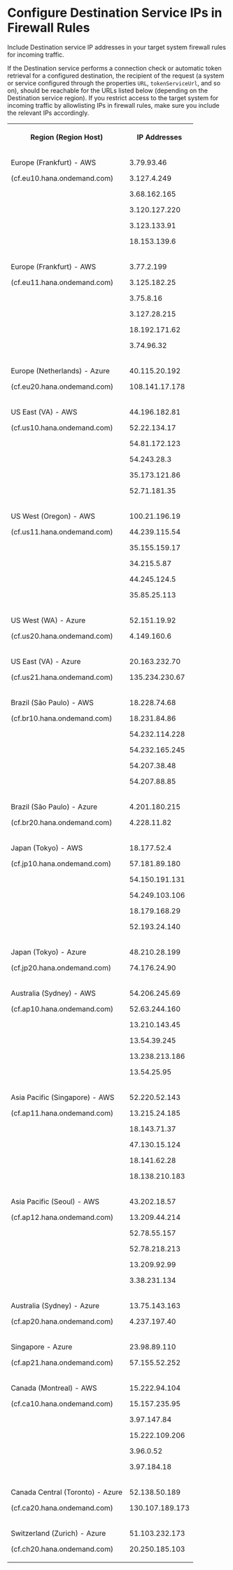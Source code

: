 <!-- loioefbaf636c0394b0b987a666bd13b6046 -->

# Configure Destination Service IPs in Firewall Rules

Include Destination service IP addresses in your target system firewall rules for incoming traffic.

If the Destination service performs a connection check or automatic token retrieval for a configured destination, the recipient of the request \(a system or service configured through the properties `URL`, `tokenServiceUrl`, and so on\), should be reachable for the URLs listed below \(depending on the Destination service region\). If you restrict access to the target system for incoming traffic by allowlisting IPs in firewall rules, make sure you include the relevant IPs accordingly.


<table>
<tr>
<th valign="top">

Region \(Region Host\)

</th>
<th valign="top">

IP Addresses

</th>
</tr>
<tr>
<td valign="top">

Europe \(Frankfurt\) - AWS

\(cf.eu10.hana.ondemand.com\)

</td>
<td valign="top">

3.79.93.46

3.127.4.249

3.68.162.165

3.120.127.220

3.123.133.91

18.153.139.6

</td>
</tr>
<tr>
<td valign="top">

Europe \(Frankfurt\) - AWS

\(cf.eu11.hana.ondemand.com\)

</td>
<td valign="top">

3.77.2.199

3.125.182.25

3.75.8.16

3.127.28.215

18.192.171.62

3.74.96.32

</td>
</tr>
<tr>
<td valign="top">

Europe \(Netherlands\) - Azure

\(cf.eu20.hana.ondemand.com\)

</td>
<td valign="top">

40.115.20.192

108.141.17.178

</td>
</tr>
<tr>
<td valign="top">

US East \(VA\) - AWS

\(cf.us10.hana.ondemand.com\)

</td>
<td valign="top">

44.196.182.81

52.22.134.17

54.81.172.123

54.243.28.3

35.173.121.86

52.71.181.35

</td>
</tr>
<tr>
<td valign="top">

US West \(Oregon\) - AWS

\(cf.us11.hana.ondemand.com\)

</td>
<td valign="top">

100.21.196.19

44.239.115.54

35.155.159.17

34.215.5.87

44.245.124.5

35.85.25.113

</td>
</tr>
<tr>
<td valign="top">

US West \(WA\) - Azure

\(cf.us20.hana.ondemand.com\)

</td>
<td valign="top">

52.151.19.92

4.149.160.6

</td>
</tr>
<tr>
<td valign="top">

US East \(VA\) - Azure

\(cf.us21.hana.ondemand.com\)

</td>
<td valign="top">

20.163.232.70

135.234.230.67

</td>
</tr>
<tr>
<td valign="top">

Brazil \(São Paulo\) - AWS

\(cf.br10.hana.ondemand.com\)

</td>
<td valign="top">

18.228.74.68

18.231.84.86

54.232.114.228

54.232.165.245

54.207.38.48

54.207.88.85

</td>
</tr>
<tr>
<td valign="top">

Brazil \(São Paulo\) - Azure

\(cf.br20.hana.ondemand.com\)

</td>
<td valign="top">

4.201.180.215

4.228.11.82

</td>
</tr>
<tr>
<td valign="top">

Japan \(Tokyo\) - AWS

\(cf.jp10.hana.ondemand.com\)

</td>
<td valign="top">

18.177.52.4

57.181.89.180

54.150.191.131

54.249.103.106

18.179.168.29

52.193.24.140

</td>
</tr>
<tr>
<td valign="top">

Japan \(Tokyo\) - Azure

\(cf.jp20.hana.ondemand.com\)

</td>
<td valign="top">

48.210.28.199

74.176.24.90

</td>
</tr>
<tr>
<td valign="top">

Australia \(Sydney\) - AWS

\(cf.ap10.hana.ondemand.com\)

</td>
<td valign="top">

54.206.245.69

52.63.244.160

13.210.143.45

13.54.39.245

13.238.213.186

13.54.25.95

</td>
</tr>
<tr>
<td valign="top">

Asia Pacific \(Singapore\) - AWS

\(cf.ap11.hana.ondemand.com\)

</td>
<td valign="top">

52.220.52.143

13.215.24.185

18.143.71.37

47.130.15.124

18.141.62.28

18.138.210.183

</td>
</tr>
<tr>
<td valign="top">

Asia Pacific \(Seoul\) - AWS

\(cf.ap12.hana.ondemand.com\)

</td>
<td valign="top">

43.202.18.57

13.209.44.214

52.78.55.157

52.78.218.213

13.209.92.99

3.38.231.134

</td>
</tr>
<tr>
<td valign="top">

Australia \(Sydney\) - Azure

\(cf.ap20.hana.ondemand.com\)

</td>
<td valign="top">

13.75.143.163

4.237.197.40

</td>
</tr>
<tr>
<td valign="top">

Singapore - Azure

\(cf.ap21.hana.ondemand.com\)

</td>
<td valign="top">

23.98.89.110

57.155.52.252

</td>
</tr>
<tr>
<td valign="top">

Canada \(Montreal\) - AWS

\(cf.ca10.hana.ondemand.com\)

</td>
<td valign="top">

15.222.94.104

15.157.235.95

3.97.147.84

15.222.109.206

3.96.0.52

3.97.184.18

</td>
</tr>
<tr>
<td valign="top">

Canada Central \(Toronto\) - Azure

\(cf.ca20.hana.ondemand.com\)

</td>
<td valign="top">

52.138.50.189

130.107.189.173

</td>
</tr>
<tr>
<td valign="top">

Switzerland \(Zurich\) - Azure

\(cf.ch20.hana.ondemand.com\)

</td>
<td valign="top">

51.103.232.173

20.250.185.103

</td>
</tr>
</table>

